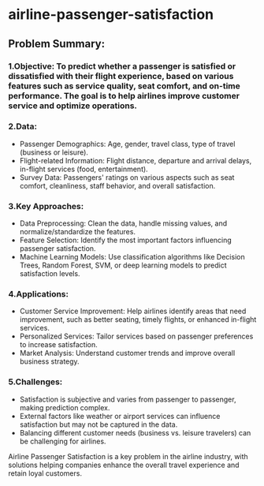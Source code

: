 # airline-passenger-satisfaction
## Problem Summary:
### 1.Objective: To predict whether a passenger is satisfied or dissatisfied with their flight experience, based on various features such as service quality, seat comfort, and on-time performance. The goal is to help airlines improve customer service and optimize operations.

### 2.Data:

* Passenger Demographics: Age, gender, travel class, type of travel (business or leisure).
* Flight-related Information: Flight distance, departure and arrival delays, in-flight services (food, entertainment).
* Survey Data: Passengers' ratings on various aspects such as seat comfort, cleanliness, staff behavior, and overall satisfaction.
### 3.Key Approaches:

* Data Preprocessing: Clean the data, handle missing values, and normalize/standardize the features.
* Feature Selection: Identify the most important factors influencing passenger satisfaction.
* Machine Learning Models: Use classification algorithms like Decision Trees, Random Forest, SVM, or deep learning models to predict satisfaction levels.
### 4.Applications:

* Customer Service Improvement: Help airlines identify areas that need improvement, such as better seating, timely flights, or enhanced in-flight services.
* Personalized Services: Tailor services based on passenger preferences to increase satisfaction.
* Market Analysis: Understand customer trends and improve overall business strategy.
### 5.Challenges:

* Satisfaction is subjective and varies from passenger to passenger, making prediction complex.
* External factors like weather or airport services can influence satisfaction but may not be captured in the data.
* Balancing different customer needs (business vs. leisure travelers) can be challenging for airlines.
  
Airline Passenger Satisfaction is a key problem in the airline industry, with solutions helping companies enhance the overall travel experience and retain loyal customers.
